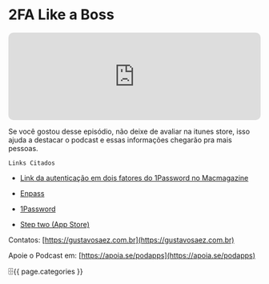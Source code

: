 # 2FA Like a Boss

<iframe allow="autoplay *; encrypted-media *; fullscreen *; clipboard-write" frameborder="0" height="175" style="width:100%;max-width:660px;overflow:hidden;border-radius:10px;" sandbox="allow-forms allow-popups allow-same-origin allow-scripts allow-storage-access-by-user-activation allow-top-navigation-by-user-activation" src="https://embed.podcasts.apple.com/us/podcast/podapps/id1434188907?i=1000419054555&theme=auto"></iframe>

Se você gostou desse episódio, não deixe de avaliar na itunes store, isso ajuda a destacar o podcast e essas informações chegarão pra mais pessoas.

```Links Citados```

- [Link da autenticação em dois fatores do 1Password no Macmagazine](https://macmagazine.com.br/2018/05/23/video-usando-autenticacao-de-dois-fatores-com-o-app-1password/)

- [Enpass](https://enpass.io)

- [1Password](http://1password.com)

- [Step two (App Store)](http://itunes.apple.com/br/app/step-two/id1291130842)

Contatos: [https://gustavosaez.com.br](https://gustavosaez.com.br)

Apoie o Podcast em: [https://apoia.se/podapps](https://apoia.se/podapps)

🗄️{{ page.categories }}